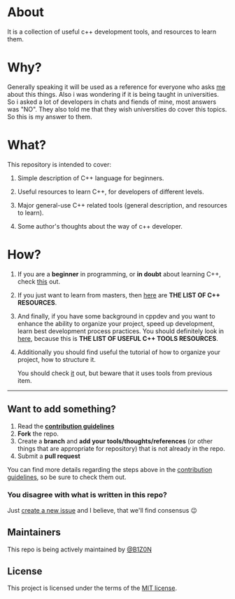 # About
It is a collection of useful c++ development tools, and resources to learn them. 

# Why?

Generally speaking it will be used as a reference for everyone who asks [me](https://github.com/B1Z0N) about this things. Also i was wondering if it is being taught in universities. So i asked a lot of developers in chats and fiends of mine, most answers was "NO". They also told me that they wish universities do cover this topics. So this is my answer to them.

# What?

This repository is intended to cover:

1. Simple description of C++ language for beginners.
2. Useful resources to learn C++, for developers of different levels.
3. Major general-use C++ related tools (general description, and resources to learn).

2. Some author's thoughts about the way of c++ developer.

# How?

1. If you are a **beginner** in programming, or **in doubt** about learning C++, check [this](C++/ABOUTcpp.md) out.

2. If you just want to learn from masters, then [here](futurelink) are **THE LIST OF C++ RESOURCES**.

3. And finally, if you have some background in cppdev and you want to enhance the ability to organize your project, speed up development, learn best development process practices. You should definitely look in [here](futurelink), because this is **THE LIST OF USEFUL C++ TOOLS RESOURCES**.

4. Additionally you should find useful the tutorial of how to organize your project, how to structure it.

   You should check [it](futurelink) out, but beware that it uses tools from previous item.
-------
## Want to add something?
1. Read the [**contribution guidelines**][contrib-guide]
2. **Fork** the repo.
3. Create a **branch** and **add your tools/thoughts/references** (or other things that are appropriate for repository) that is not already in the repo.
4. Submit a **pull request**

You can find more details regarding the steps above in the [contribution
guidelines][contrib-guide], so be sure to check them out.

### You disagree with what is written in this repo?

Just [create a new issue](https://github.com/B1Z0N/cpp-dev-resources/issues/new) and I believe, that we'll find consensus 
:wink:

## Maintainers

This repo is being actively maintained by [@B1Z0N](https://github.com/B1Z0N) 

## License

This project is licensed under the terms of the [MIT license](LICENSE.md).

[contrib-guide]: futurelink

